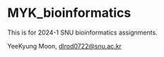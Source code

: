 # MYK_bioinformatics

This is for 2024-1 SNU bioinformatics assignments.

YeeKyung Moon, dlrod0722@snu.ac.kr